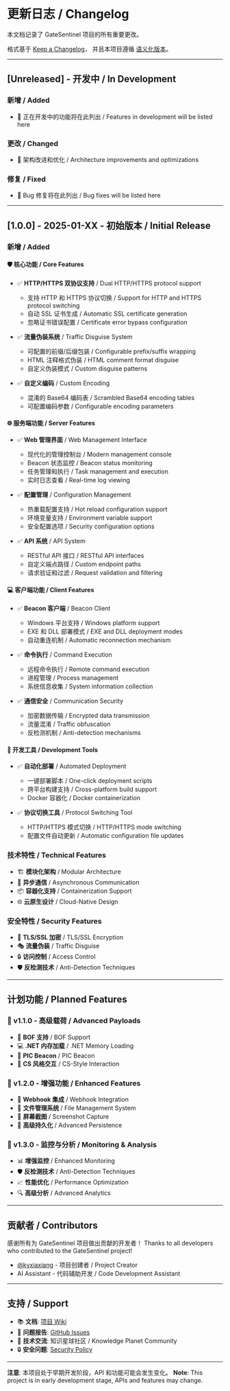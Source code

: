 # 更新日志 / Changelog

本文档记录了 GateSentinel 项目的所有重要更改。

格式基于 [Keep a Changelog](https://keepachangelog.com/zh-CN/1.0.0/)，
并且本项目遵循 [语义化版本](https://semver.org/lang/zh-CN/)。

---

## [Unreleased] - 开发中 / In Development

### 新增 / Added
- 🚧 正在开发中的功能将在此列出 / Features in development will be listed here

### 更改 / Changed
- 🚧 架构改进和优化 / Architecture improvements and optimizations

### 修复 / Fixed
- 🚧 Bug 修复将在此列出 / Bug fixes will be listed here

---

## [1.0.0] - 2025-01-XX - 初始版本 / Initial Release

### 新增 / Added

#### 🛡️ 核心功能 / Core Features
- ✅ **HTTP/HTTPS 双协议支持** / Dual HTTP/HTTPS protocol support
  - 支持 HTTP 和 HTTPS 协议切换 / Support for HTTP and HTTPS protocol switching
  - 自动 SSL 证书生成 / Automatic SSL certificate generation
  - 忽略证书错误配置 / Certificate error bypass configuration

- ✅ **流量伪装系统** / Traffic Disguise System
  - 可配置的前缀/后缀包装 / Configurable prefix/suffix wrapping
  - HTML 注释格式伪装 / HTML comment format disguise
  - 自定义伪装模式 / Custom disguise patterns

- ✅ **自定义编码** / Custom Encoding
  - 混淆的 Base64 编码表 / Scrambled Base64 encoding tables
  - 可配置编码参数 / Configurable encoding parameters

#### 🌐 服务端功能 / Server Features
- ✅ **Web 管理界面** / Web Management Interface
  - 现代化的管理控制台 / Modern management console
  - Beacon 状态监控 / Beacon status monitoring
  - 任务管理和执行 / Task management and execution
  - 实时日志查看 / Real-time log viewing

- ✅ **配置管理** / Configuration Management
  - 热重载配置支持 / Hot reload configuration support
  - 环境变量支持 / Environment variable support
  - 安全配置选项 / Security configuration options

- ✅ **API 系统** / API System
  - RESTful API 接口 / RESTful API interfaces
  - 自定义端点路径 / Custom endpoint paths
  - 请求验证和过滤 / Request validation and filtering

#### 💻 客户端功能 / Client Features
- ✅ **Beacon 客户端** / Beacon Client
  - Windows 平台支持 / Windows platform support
  - EXE 和 DLL 部署模式 / EXE and DLL deployment modes
  - 自动重连机制 / Automatic reconnection mechanism

- ✅ **命令执行** / Command Execution
  - 远程命令执行 / Remote command execution
  - 进程管理 / Process management
  - 系统信息收集 / System information collection

- ✅ **通信安全** / Communication Security
  - 加密数据传输 / Encrypted data transmission
  - 流量混淆 / Traffic obfuscation
  - 反检测机制 / Anti-detection mechanisms

#### 🔧 开发工具 / Development Tools
- ✅ **自动化部署** / Automated Deployment
  - 一键部署脚本 / One-click deployment scripts
  - 跨平台构建支持 / Cross-platform build support
  - Docker 容器化 / Docker containerization

- ✅ **协议切换工具** / Protocol Switching Tool
  - HTTP/HTTPS 模式切换 / HTTP/HTTPS mode switching
  - 配置文件自动更新 / Automatic configuration file updates

### 技术特性 / Technical Features
- 🏗️ **模块化架构** / Modular Architecture
- 🔄 **异步通信** / Asynchronous Communication  
- 📦 **容器化支持** / Containerization Support
- 🌐 **云原生设计** / Cloud-Native Design

### 安全特性 / Security Features
- 🔐 **TLS/SSL 加密** / TLS/SSL Encryption
- 🎭 **流量伪装** / Traffic Disguise
- 🔒 **访问控制** / Access Control
- 🛡️ **反检测技术** / Anti-Detection Techniques

---

## 计划功能 / Planned Features

### 🔮 v1.1.0 - 高级载荷 / Advanced Payloads
- 🎯 **BOF 支持** / BOF Support
- 💻 **.NET 内存加载** / .NET Memory Loading
- 🎨 **PIC Beacon** / PIC Beacon
- 🔧 **CS 风格交互** / CS-Style Interaction

### 🔮 v1.2.0 - 增强功能 / Enhanced Features
- 🔄 **Webhook 集成** / Webhook Integration
- 💾 **文件管理系统** / File Management System
- 📸 **屏幕截图** / Screenshot Capture
- 🔐 **高级持久化** / Advanced Persistence

### 🔮 v1.3.0 - 监控与分析 / Monitoring & Analysis
- 📊 **增强监控** / Enhanced Monitoring
- 🛡️ **反检测技术** / Anti-Detection Techniques
- 📈 **性能优化** / Performance Optimization
- 🔍 **高级分析** / Advanced Analytics

---

## 贡献者 / Contributors

感谢所有为 GateSentinel 项目做出贡献的开发者！
Thanks to all developers who contributed to the GateSentinel project!

- [@kyxiaxiang](https://github.com/kyxiaxiang) - 项目创建者 / Project Creator
- AI Assistant - 代码辅助开发 / Code Development Assistant

---

## 支持 / Support

- 📚 **文档**: [项目 Wiki](https://github.com/kyxiaxiang/GateSentinel/wiki)
- 🐛 **问题报告**: [GitHub Issues](https://github.com/kyxiaxiang/GateSentinel/issues)
- 💬 **技术交流**: 知识星球社区 / Knowledge Planet Community
- 🔒 **安全问题**: [Security Policy](SECURITY.md)

---

**注意**: 本项目处于早期开发阶段，API 和功能可能会发生变化。
**Note**: This project is in early development stage, APIs and features may change.
